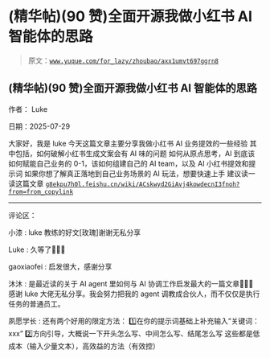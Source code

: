 # (精华帖)(90 赞)全面开源我做小红书 AI 智能体的思路

> 原文：[`www.yuque.com/for_lazy/zhoubao/axx1umvt697ggrn8`](https://www.yuque.com/for_lazy/zhoubao/axx1umvt697ggrn8)

## (精华帖)(90 赞)全面开源我做小红书 AI 智能体的思路

作者： Luke

日期：2025-07-29

大家好，我是 luke 今天这篇文章主要分享我做小红书 AI 业务提效的一些经验 其中包括，如何破解小红书生成文案会有 AI 味的问题
如何从原点思考，AI 到底该如何赋能自己业务的 0-1，该如何组建自己的 AI team，以及 AI 小红书提效和提示词
如果你想了解真正落地到自己业务场景的 AI 玩法，想要快速上手 建议读一读这篇文章 [`g8ekpu7h0l.feishu.cn/wiki/ACskwyd2GiAvj4kowdecnI3fnoh?from=from_copylink`](https://g8ekpu7h0l.feishu.cn/wiki/ACskwyd2GiAvj4kowdecnI3fnoh?from=from_copylink)

* * *

评论区：

小漆 : luke 教练的好文[玫瑰]谢谢无私分享

Luke : 久等了🥹🥹🥹

gaoxiaofei : 启发很大，感谢分享

沐沐 : 是最近读的关于 AI agent 里如何与 AI 协调工作启发最大的一篇文章🤙🤙🤙 感谢 luke 大佬无私分享。我会努力把我的 agent
调教成合伙人，而不仅仅是执行任务的普通员工。

夙愿学长 : 还有两个好用的限定方法： 1️⃣在你的提示词基础上补充输入“关键词：xxx” 2️⃣方向引导，大概说一下开头怎么写、中间怎么写、结尾怎么写
这些都是低成本（输入少量文本），高效益的方法（有效控）